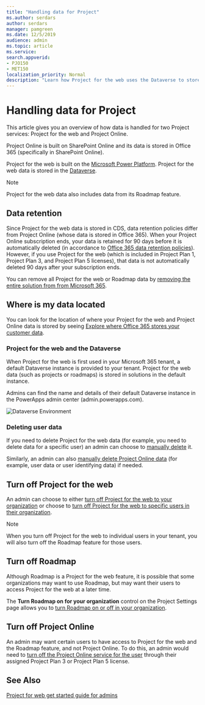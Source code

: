 ```yaml
---
title: "Handling data for Project"
ms.author: serdars
author: serdars
manager: pamgreen
ms.date: 12/5/2019
audience: admin
ms.topic: article
ms.service: 
search.appverid: 
- PJO150
- MET150
localization_priority: Normal
description: "Learn how Project for the web uses the Dataverse to store and manage data."
---
```


# Handling data for Project

This article gives you an overview of how data is handled for two Project services: Project for the web and Project Online. 

Project Online is built on SharePoint Online and its data is stored in Office 365 (specifically in SharePoint Online).

Project for the web is built on the [Microsoft Power Platform](https://powerplatform.microsoft.com/). Project for the web data is stored in the [Dataverse](https://docs.microsoft.com/powerapps/maker/common-data-service/data-platform-intro).


> [!Note] 
> Project for the web data also includes data from its Roadmap feature. 

## Data retention

Since Project for the web data is stored in CDS, data retention policies differ from Project Online (whose data is stored in Office 365).  When your Project Online subscription ends, your data is retained for 90 days before it is automatically deleted (in accordance to [Office 365 data retention policies](https://docs.microsoft.com/microsoft-365/compliance/retention-policies)).  However, if you use Project for the web (which is included in Project Plan 1, Project Plan 3, and Project Plan 5 licenses), that data is not automatically deleted 90 days after your subscription ends. 

You can remove all Project for the web or Roadmap data by [removing the entire solution from from Microsoft 365](https://docs.microsoft.com/project-for-the-web/remove-roadmap-from-office-365).


## Where is my data located

You can look for the location of where your Project for the web and Project Online data is stored by seeing [Explore where Office 365 stores your customer data](https://products.office.com/where-is-your-data-located?rtc=1). 

### Project for the web and the Dataverse

When Project for the web is first used in your Microsoft 365 tenant, a default Dataverse instance is provided to your tenant.  Project for the web data (such as projects or roadmaps) is stored in solutions in the default instance.

Admins can find the name and details of their default Dataverse instance in the PowerApps admin center (admin.powerapps.com).  

![Dataverse Environment](media/PowerAppsEnvironment.png)

### Deleting user data

If you need to delete Project for the web data (for example, you need to delete data for a specific user) an admin can choose to [manually delete](delete-user-data-from-project-for-the-web.md) it.

Similarly, an admin can also [manually delete Project Online data](https://docs.microsoft.com/projectonline/delete-user-data-from-project-online) (for example, user data or user identifying data) if needed.

## Turn off Project for the web

An admin can choose to either [turn off Project for the web to your organization](https://docs.microsoft.com/project-for-the-web/turn-project-for-the-web-off#turn-project-for-the-web-on-or-off-for-all-users-in-your-organization) or choose to [turn off Project for the web to specific users in their organization](https://docs.microsoft.com/project-for-the-web/turn-project-for-the-web-off#turn-off-project-for-the-web-for-specific-users-in-your-organization). 

 > [!Note] 
 > When you turn off Project for the web to individual users in your tenant, you will also turn off the Roadmap feature for those users.

## Turn off Roadmap 

Although Roadmap is a Project for the web feature, it is possible that some organizations may want to use Roadmap, but may want their users to access Project for the web at a later time.

The **Turn Roadmap on for your organization** control on the Project Settings page allows you to [turn Roadmap on or off in your organization](https://docs.microsoft.com/project-for-the-web/turn-roadmap-on-or-off). </br>
 

## Turn off Project Online

An admin may want certain users to have access to Project for the web and the Roadmap feature, and not Project Online. To do this, an admin would need to [turn off the Project Online service for the user](https://docs.microsoft.com/project-for-the-web/turn-project-for-the-web-off#turn-off-project-online) through their assigned Project Plan 3 or Project Plan 5 license.

## See Also
  

[Project for web get started guide for admins](project-for-the-web-get-started-guide-for-admins.md)



